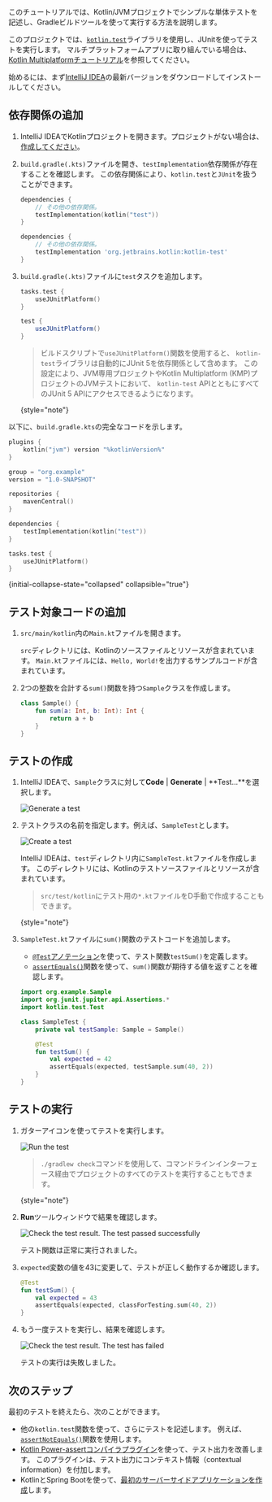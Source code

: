[//]: # (title: JVMでJUnitを使ってテストコードを書く – チュートリアル)

このチュートリアルでは、Kotlin/JVMプロジェクトでシンプルな単体テストを記述し、Gradleビルドツールを使って実行する方法を説明します。

このプロジェクトでは、[`kotlin.test`](https://kotlinlang.org/api/latest/kotlin.test/index.html)ライブラリを使用し、JUnitを使ってテストを実行します。
マルチプラットフォームアプリに取り組んでいる場合は、[Kotlin Multiplatformチュートリアル](https://www.jetbrains.com/help/kotlin-multiplatform-dev/multiplatform-run-tests.html)を参照してください。

始めるには、まず[IntelliJ IDEA](https://www.jetbrains.com/idea/download/index.html)の最新バージョンをダウンロードしてインストールしてください。

## 依存関係の追加

1. IntelliJ IDEAでKotlinプロジェクトを開きます。プロジェクトがない場合は、
   [作成してください](https://www.jetbrains.com/help/idea/create-your-first-kotlin-app.html#create-project)。

2. `build.gradle(.kts)`ファイルを開き、`testImplementation`依存関係が存在することを確認します。
   この依存関係により、`kotlin.test`と`JUnit`を扱うことができます。

    <tabs group="build-script">
    <tab title="Kotlin" group-key="kotlin">

   ```kotlin
   dependencies {
       // その他の依存関係。
       testImplementation(kotlin("test"))
   }
   ```

    </tab>
    <tab title="Groovy" group-key="groovy">

   ```groovy
   dependencies {
       // その他の依存関係。
       testImplementation 'org.jetbrains.kotlin:kotlin-test'
   }
   ```

   </tab>
   </tabs>

3. `build.gradle(.kts)`ファイルに`test`タスクを追加します。

    <tabs group="build-script">
    <tab title="Kotlin" group-key="kotlin">

   ```kotlin
   tasks.test {
       useJUnitPlatform()
   }
   ```

    </tab>
    <tab title="Groovy" group-key="groovy">

   ```groovy
   test {
       useJUnitPlatform()
   }
   ```

   </tab>
   </tabs>

   > ビルドスクリプトで`useJUnitPlatform()`関数を使用すると、
   > `kotlin-test`ライブラリは自動的にJUnit 5を依存関係として含めます。
   > この設定により、JVM専用プロジェクトやKotlin Multiplatform (KMP)プロジェクトのJVMテストにおいて、
   > `kotlin-test` APIとともにすべてのJUnit 5 APIにアクセスできるようになります。
   >
   {style="note"}

以下に、`build.gradle.kts`の完全なコードを示します。

```kotlin
plugins {
    kotlin("jvm") version "%kotlinVersion%"
}

group = "org.example"
version = "1.0-SNAPSHOT"

repositories {
    mavenCentral()
}

dependencies {
    testImplementation(kotlin("test"))
}

tasks.test {
    useJUnitPlatform()
}
```
{initial-collapse-state="collapsed" collapsible="true"}

## テスト対象コードの追加

1. `src/main/kotlin`内の`Main.kt`ファイルを開きます。

   `src`ディレクトリには、Kotlinのソースファイルとリソースが含まれています。
   `Main.kt`ファイルには、`Hello, World!`を出力するサンプルコードが含まれています。

2. 2つの整数を合計する`sum()`関数を持つ`Sample`クラスを作成します。

   ```kotlin
   class Sample() {
       fun sum(a: Int, b: Int): Int {
           return a + b
       }
   }
   ```

## テストの作成

1. IntelliJ IDEAで、`Sample`クラスに対して**Code** | **Generate** | **Test...**を選択します。

   ![Generate a test](generate-test.png)

2. テストクラスの名前を指定します。例えば、`SampleTest`とします。

   ![Create a test](create-test.png)

   IntelliJ IDEAは、`test`ディレクトリ内に`SampleTest.kt`ファイルを作成します。
   このディレクトリには、Kotlinのテストソースファイルとリソースが含まれています。

   > `src/test/kotlin`にテスト用の`*.kt`ファイルをD手動で作成することもできます。
   >
   {style="note"}

3. `SampleTest.kt`ファイルに`sum()`関数のテストコードを追加します。

   * [`@Test`アノテーション](https://kotlinlang.org/api/latest/kotlin.test/kotlin.test/-test/index.html)を使って、テスト関数`testSum()`を定義します。
   * [`assertEquals()`](https://kotlinlang.org/api/latest/kotlin.test/kotlin.test/assert-equals.html)関数を使って、`sum()`関数が期待する値を返すことを確認します。

   ```kotlin
   import org.example.Sample
   import org.junit.jupiter.api.Assertions.*
   import kotlin.test.Test

   class SampleTest {
       private val testSample: Sample = Sample()

       @Test
       fun testSum() {
           val expected = 42
           assertEquals(expected, testSample.sum(40, 2))
       }
   }
   ```

## テストの実行

1. ガターアイコンを使ってテストを実行します。

   ![Run the test](run-test.png)

   > `./gradlew check`コマンドを使用して、コマンドラインインターフェース経由でプロジェクトのすべてのテストを実行することもできます。
   >
   {style="note"}

2. **Run**ツールウィンドウで結果を確認します。

   ![Check the test result. The test passed successfully](test-successful.png)

   テスト関数は正常に実行されました。

3. `expected`変数の値を43に変更して、テストが正しく動作するか確認します。

   ```kotlin
   @Test
   fun testSum() {
       val expected = 43
       assertEquals(expected, classForTesting.sum(40, 2))
   }
   ```

4. もう一度テストを実行し、結果を確認します。

   ![Check the test result. The test has failed](test-failed.png)

   テストの実行は失敗しました。

## 次のステップ

最初のテストを終えたら、次のことができます。

* 他の`kotlin.test`関数を使って、さらにテストを記述します。
   例えば、[`assertNotEquals()`](https://kotlinlang.org/api/latest/kotlin.test/kotlin.test/assert-not-equals.html)関数を使用します。
* [Kotlin Power-assertコンパイラプラグイン](power-assert.md)を使って、テスト出力を改善します。
   このプラグインは、テスト出力にコンテキスト情報（contextual information）を付加します。
* KotlinとSpring Bootを使って、[最初のサーバーサイドアプリケーションを作成](jvm-get-started-spring-boot.md)します。